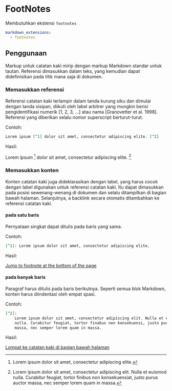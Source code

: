 # FootNotes

Membutuhkan ekstensi `footnotes`

```yaml
markdown_extensions:
  - footnotes
```

## Penggunaan

Markup untuk catatan kaki mirip dengan markup Markdown standar untuk tautan.
Referensi dimasukkan dalam teks, yang kemudian dapat didefinisikan pada titik mana saja di
dokumen.

### Memasukkan referensi

Referensi catatan kaki terlampir dalam tanda kurung siku dan dimulai dengan tanda sisipan,
diikuti oleh label arbitrer yang mungkin berisi pengidentifikasi numerik [1, 2, 3,
...] atau nama [Granovetter et al. 1998]. Referensi yang diberikan selalu
nomor superscript berturut-turut.

Contoh:

```Markdown
Lorem ipsum [^1] dolor sit amet, consectetur adipiscing elite. [^2]
```

Hasil:

Lorem ipsum [^1] dolor sit amet, consectetur adipiscing elite. [^2]

### Memasukkan konten

Konten catatan kaki juga dideklarasikan dengan label, yang harus cocok dengan label
digunakan untuk referensi catatan kaki. Itu dapat dimasukkan pada posisi sewenang-wenang di
dokumen dan selalu ditampilkan di bagian bawah halaman. Selanjutnya, a
backlink secara otomatis ditambahkan ke referensi catatan kaki.

#### pada satu baris

Pernyataan singkat dapat ditulis pada baris yang sama.

Contoh:

```markdown
[^1]: Lorem ipsum dolor sit amet, consectetur adipiscing elite.
```

Hasil:

<a href="#fn:1">Jump to footnote at the bottom of the page</a>

  [^1]: Lorem ipsum dolor sit amet, consectetur adipiscing elite.

#### pada banyak baris

Paragraf harus ditulis pada baris berikutnya. Seperti semua blok Markdown,
konten harus diindentasi oleh empat spasi.

Contoh:

```markdown
[^2]:
    Lorem ipsum dolor sit amet, consectetur adipiscing elit. Nulla et euismod
    nulla. Curabitur feugiat, tortor finabus non konsekuensi, justo purus auctor
    massa, nec semper lorem quam in massa.
```

Hasil:

  [^2]:
      Lorem ipsum dolor sit amet, consectetur adipiscing elit. Nulla et euismod
      nulla. Curabitur feugiat, tortor finibus non konsekuensiat, justo purus
      auctor massa, nec semper lorem quam in massa.

<a href="#fn:2"> Lompat ke catatan kaki di bagian bawah halaman </a>